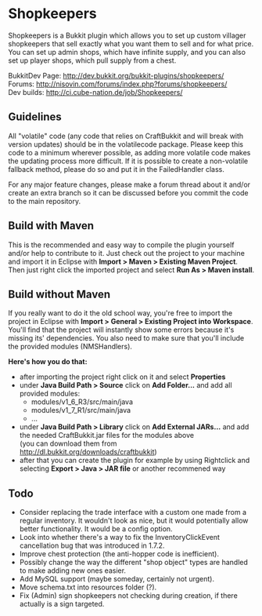 Shopkeepers
===========

Shopkeepers is a Bukkit plugin which allows you to set up custom villager shopkeepers that sell exactly what you want them to sell and for what price. 
You can set up admin shops, which have infinite supply, and you can also set up player shops, which pull supply from a chest.

BukkitDev Page: http://dev.bukkit.org/bukkit-plugins/shopkeepers/  
Forums: http://nisovin.com/forums/index.php?forums/shopkeepers/  
Dev builds: http://ci.cube-nation.de/job/Shopkeepers/

Guidelines
----------

All "volatile" code (any code that relies on CraftBukkit and will break with version updates) should be in the volatilecode package.
Please keep this code to a minimum wherever possible, as adding more volatile code makes the updating process more difficult.
If it is possible to create a non-volatile fallback method, please do so and put it in the FailedHandler class.

For any major feature changes, please make a forum thread about it and/or create an extra branch so it can be discussed before you commit the code to the main repository.

Build with Maven
----------------

This is the recommended and easy way to compile the plugin yourself and/or help to contribute to it.
Just check out the project to your machine and import it in Eclipse with **Import > Maven > Existing Maven Project**.
Then just right click the imported project and select **Run As > Maven install**.

Build without Maven
-------------------

If you really want to do it the old school way, you're free to import the project in Eclipse with **Import > General > Existing Project into Workspace**. You'll find that the project will instantly show some errors because it's missing its' dependencies. You also need to make sure that you'll include the provided modules (NMSHandlers).

**Here's how you do that:**
* after importing the project right click on it and select **Properties**
* under **Java Build Path > Source** click on **Add Folder...** and add all provided modules:
  * modules/v1_6_R3/src/main/java
  * modules/v1_7_R1/src/main/java
  * ...
* under **Java Build Path > Library** click on **Add External JARs...** and add the needed CraftBukkit.jar files for the modules above<br>
  (you can download them from http://dl.bukkit.org/downloads/craftbukkit)
* after that you can create the plugin for example by using Rightclick and selecting **Export > Java > JAR file** or another recommened way


Todo
----
* Consider replacing the trade interface with a custom one made from a regular inventory. It wouldn't look as nice, but it would potentially allow better functionality. It would be a config option.
* Look into whether there's a way to fix the InventoryClickEvent cancellation bug that was introduced in 1.7.2.
* Improve chest protection (the anti-hopper code is inefficient).
* Possibly change the way the different "shop object" types are handled to make adding new ones easier.
* Add MySQL support (maybe someday, certainly not urgent).
* Move schema.txt into resources folder (?).
* Fix (Admin) sign shopkeepers not checking during creation, if there actually is a sign targeted.
